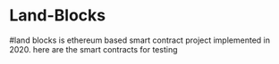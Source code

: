 # Land-Blocks
#land blocks is ethereum based smart contract project implemented in 2020. here are the smart contracts for testing 
